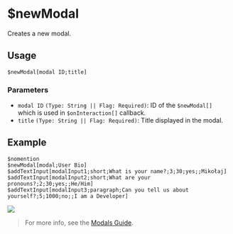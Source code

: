 # $newModal
Creates a new modal.

## Usage
```
$newModal[modal ID;title]

```
### Parameters
- `modal ID` `(Type: String || Flag: Required)`: ID of the `$newModal[]` which is used in `$onInteraction[]` callback.
- `title` `(Type: String || Flag: Required)`: Title displayed in the modal.

## Example
```
$nomention
$newModal[modal;User Bio]
$addTextInput[modalInput1;short;What is your name?;3;30;yes;;Mikołaj]
$addTextInput[modalInput2;short;What are your pronouns?;2;30;yes;;He/Him]
$addTextInput[modalInput3;paragraph;Can you tell us about yourself?;5;1000;no;;I am a Developer]
```
![](https://imgur.com/0Vd3Ipq.png)

> For more info, see the [Modals Guide](../guides/modals.md).